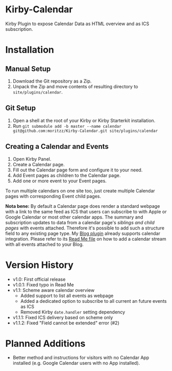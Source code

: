 # Kirby-Calendar

Kirby Plugin to expose Calendar Data as HTML overview and as ICS subscription.

# Installation

## Manual Setup

1. Download the Git repository as a Zip.
2. Unpack the Zip and move contents of resulting directory to `site/plugins/calendar`.

## Git Setup

1. Open a shell at the root of your Kirby or Kirby Starterkit installation.
2. Run `git submodule add -b master --name calendar git@github.com:moritzz/Kirby-Calendar.git site/plugins/calendar`

## Creating a Calendar and Events

1. Open Kirby Panel.
2. Create a Calendar page.
3. Fill out the Calendar page form and configure it to your need.
4. Add Event pages as children to the Calendar page.
5. Add one or more event to your Event pages.

To run multiple calendars on one site too, just create multiple Calendar pages with corresponding Event child pages.

**Nota bene:** By default a Calendar page does render a standard webpage with a link to the same feed as ICS that users can subscribe to with Apple or Google Calendar or most other calendar apps. The summary and subscription updates to data from a calendar page's *siblings and child pages* with events attached. Therefore it's possible to add such a structure field to any existing page type. My [Blog plugin](https://github.com/moritzz/Kirby-Blog) already supports calendar integration. Please refer to its [Read Me file](https://github.com/moritzz/Kirby-Blog/blob/master/README.md) on how to add a calendar stream with all events attached to your Blog.

# Version History #

- v1.0: First official release
- v1.0.1: Fixed typo in Read Me
- v1.1: Scheme aware calendar overview
  - Added support to list all events as webpage
  - Added a dedicated option to subscribe to all current an future events as ICS
  - Removed Kirby `date.handler` setting dependency
- v1.1.1: Fixed ICS delivery based on scheme only
- v1.1.2: Fixed "Field cannot be extended" error (#2)

# Planned Additions

- Better method and instructions for visitors with no Calendar App installed (e.g. Google Calendar users with no App installed).